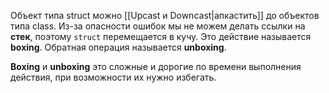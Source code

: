 Объект типа struct можно [[Upcast и Downcast|апкастить]] до объектов типа class. Из-за опасности ошибок мы не можем делать ссылки на **стек**, поэтому `struct` перемещается в кучу. Это действие называется **boxing**. Обратная операция называется **unboxing**.

**Boxing** и **unboxing** это сложные и дорогие по времени выполнения действия, при возможности их нужно избегать. 